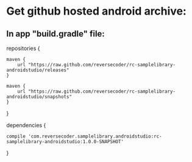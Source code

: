 # Get github hosted android archive:

## In app "build.gradle" file:

repositories {

    maven {
        url "https://raw.github.com/reversecoder/rc-samplelibrary-androidstudio/releases"
    }

    maven {
        url "https://raw.github.com/reversecoder/rc-samplelibrary-androidstudio/snapshots"
    }

}

dependencies {

    compile 'com.reversecoder.samplelibrary.androidstudio:rc-samplelibrary-androidstudio:1.0.0-SNAPSHOT'

}

